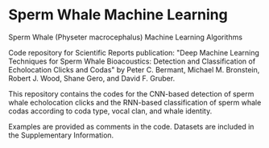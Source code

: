 # Sperm Whale Machine Learning
Sperm Whale (Physeter macrocephalus) Machine Learning Algorithms

Code repository for Scientific Reports publication: "Deep Machine Learning Techniques for Sperm Whale Bioacoustics: Detection and Classification of Echolocation Clicks and Codas" by Peter C. Bermant, Michael M. Bronstein, Robert J. Wood, Shane Gero, and David F. Gruber.

This repository contains the codes for the CNN-based detection of sperm whale echolocation clicks and the RNN-based classification of sperm whale codas according to coda type, vocal clan, and whale identity.

Examples are provided as comments in the code. Datasets are included in the Supplementary Information.
